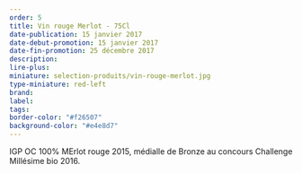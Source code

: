 ```yaml
---
order: 5
title: Vin rouge Merlot - 75Cl
date-publication: 15 janvier 2017
date-debut-promotion: 15 janvier 2017
date-fin-promotion: 25 décembre 2017
description: 
lire-plus:
miniature: selection-produits/vin-rouge-merlot.jpg
type-miniature: red-left
brand:
label: 
tags: 
border-color: "#f26507"
background-color: "#e4e8d7"
---
```


IGP OC 100% MErlot rouge 2015, médialle de Bronze au concours Challenge Millésime bio 2016.

